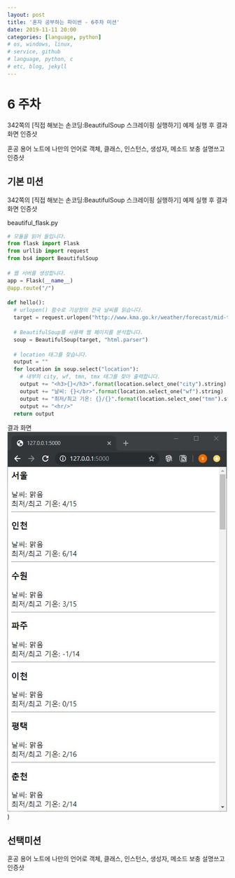 ```yaml
---
layout: post
title: '혼자 공부하는 파이썬 - 6주차 미션'
date: 2019-11-11 20:00
categories: [language, python]
# os, windows, linux, 
# service, github
# language, python, c
# etc, blog, jekyll
---
```


# 6 주차
342쪽의 [직접 해보는 손코딩:BeautifulSoup 스크레이핑 실행하기] 예제 실행 후 결과 화면 인증샷

혼공 용어 노트에 나만의 언어로 객체, 클래스, 인스턴스, 생성자, 메소드 보충 설명쓰고 인증샷

## 기본 미션
342쪽의 [직접 해보는 손코딩:BeautifulSoup 스크레이핑 실행하기] 예제 실행 후 결과 화면 인증샷

beautiful_flask.py
```python
# 모듈을 읽어 들입니다.
from flask import Flask
from urllib import request
from bs4 import BeautifulSoup

# 웹 서버를 생성합니다.
app = Flask(__name__)
@app.route("/")

def hello():
  # urlopen() 함수로 기상청의 전국 날씨를 읽습니다.
  target = request.urlopen("http://www.kma.go.kr/weather/forecast/mid-term-rss3.jsp?stdId=108")

  # BeautifulSoup를 사용해 웹 페이지를 분석합니다.
  soup = BeautifulSoup(target, "html.parser")

  # location 태그를 찾습니다.
  output = ""
  for location in soup.select("location"):
    # 내부의 city, wf, tmn, tmx 태그를 찾아 출력합니다.
    output += "<h3>{}</h3>".format(location.select_one("city").string)
    output += "날씨: {}</br>".format(location.select_one("wf").string)
    output += "최저/최고 기온: {}/{}".format(location.select_one("tmn").string, location.select_one("tmx").string)
    output += "<hr/>"
  return output
```

결과 화면
![결과화면](assets/images/beautiful_flask.jpg))

## 선택미션
혼공 용어 노트에 나만의 언어로 객체, 클래스, 인스턴스, 생성자, 메소드 보충 설명쓰고 인증샷
